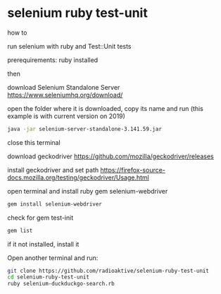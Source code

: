 # selenium ruby test-unit

how to

run selenium with ruby and Test::Unit tests

prerequirements: ruby installed

then

download Selenium Standalone Server
https://www.seleniumhq.org/download/

open the folder where it is downloaded, copy its name and run (this example is with current version on 2019)
```bash
java -jar selenium-server-standalone-3.141.59.jar
```
close this terminal

download geckodriver
https://github.com/mozilla/geckodriver/releases

install geckodriver and set path
https://firefox-source-docs.mozilla.org/testing/geckodriver/Usage.html


open terminal and install ruby gem selenium-webdriver
```bash
gem install selenium-webdriver
```
check for gem test-init
```bash
gem list
```
if it not installed, install it

Open another terminal and run:
```bash
git clone https://github.com/radioaktive/selenium-ruby-test-unit
cd selenium-ruby-test-unit
ruby selenium-duckduckgo-search.rb
```
